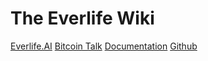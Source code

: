 # The Everlife Wiki

[Everlife.AI](http://everlife.ai)
[Bitcoin Talk](https://bitcointalk.org/index.php?topic=4469744)
[Documentation](https://drive.google.com/drive/u/0/folders/19SuQlm4cAmKCCWUnbedo9Rvf9_OrBBGl)
[Github](https://github.com/everlifeai)
